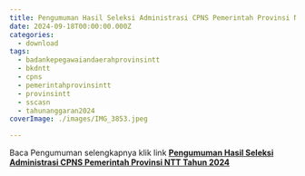```yaml
---
title: Pengumuman Hasil Seleksi Administrasi CPNS Pemerintah Provinsi NTT Tahun 2024
date: 2024-09-18T00:00:00.000Z
categories:
  - download
tags:
  - badankepegawaiandaerahprovinsintt
  - bkdntt
  - cpns
  - pemerintahprovinsintt
  - provinsintt
  - sscasn
  - tahunanggaran2024
coverImage: ./images/IMG_3853.jpeg

---
```


Baca Pengumuman selengkapnya klik link **[Pengumuman Hasil Seleksi Administrasi CPNS Pemerintah Provinsi NTT Tahun 2024](https://bkd.nttprov.go.id/web/wp-content/uploads/2024/09/Pengumuman-Hasil-Seleksi-Administrasi-CPNS-Pemprov-NTT-Tahun-2024.pdf)**
